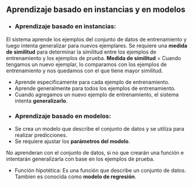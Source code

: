 ## Aprendizaje basado en instancias y en modelos

* ### Aprendizaje basado en instancias: 
El sistema aprende los ejemplos del conjunto de datos de entrenamiento y luego intenta generalizar para nuevos ejemplares.
Se requiere una **medida de similitud** para determinar la similitud entre los ejemplos de entrenamiento y los ejemplos de prueba.
**Medida de similitud** = Cuando tengamos un nuevo ejemplar, lo comparamos con los ejemplos de entrenamiento y nos quedamos con el que tiene mayor similitud.
- Aprende especificamente para cada ejemplo de entrenamiento.
- Aprende generalmente para todos los ejemplos de entrenamiento.
- Cuando agregamos un nuevo ejemplo de entrenamiento, el sistema intenta **generalizarlo**.

* ### Aprendizaje basado en modelos:
- Se crea un modelo que describe el conjunto de datos y se utiliza para realizar predicciones.
- Se requiere ajustar los **parámetros del modelo**.

No aprenderan con el conjunto de datos, si no que crearán una función e intentarán generalizarla con base en los ejemplos de prueba.

- Función hipotética:
Es una función que describe un conjunto de datos.
Tambien es conocida como **modelo de regresión**.
